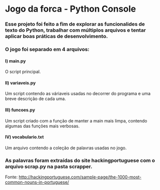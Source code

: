 
# Jogo da forca - Python Console

### Esse projeto foi feito a fim de explorar as funcionalides de texto do Python, trabalhar com múltiplos arquivos e tentar aplicar boas práticas de desenvolvimento.

### O jogo foi separado em 4 arquivos:

#### I)   main.py

O script principal.

#### II)  variaveis.py

Um script contendo as váriaveis usadas no decorrer do programa e uma breve descrição de cada uma.

#### III) funcoes.py

Um script criado com a função de manter a main mais limpa, contendo algumas das funções mais verbosas.

#### IV)  vocabulario.txt

Um arquivo contendo a coleção de palavras usadas no jogo.

### As palavras foram extraídas do site hackingportuguese com o arquivo scrap.py na pasta scrapper.
Fonte: http://hackingportuguese.com/sample-page/the-1000-most-common-nouns-in-portuguese/